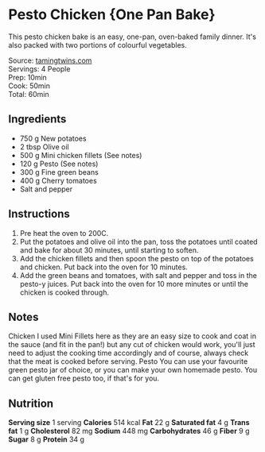 # Pesto Chicken {One Pan Bake}

This pesto chicken bake is an easy, one-pan, oven-baked family dinner. It's also packed with two portions of colourful vegetables.

Source: [tamingtwins.com](https://www.tamingtwins.com/pesto-chicken-bake-recipe-one-pan/)  
Servings: 4 People  
Prep: 10min  
Cook: 50min  
Total: 60min  


## Ingredients

- 750 g New potatoes
- 2 tbsp Olive oil
- 500 g Mini chicken fillets (See notes)
- 120 g Pesto (See notes)
- 300 g Fine green beans
- 400 g Cherry tomatoes
- Salt and pepper


## Instructions

1. Pre heat the oven to 200C.
2. Put the potatoes and olive oil into the pan, toss the potatoes until coated and bake for about 30 minutes, until starting to soften.
3. Add the chicken fillets and then spoon the pesto on top of the potatoes and chicken. Put back into the oven for 10 minutes.
4. Add the green beans and tomatoes, with salt and pepper and toss in the pesto-y juices. Put back into the oven for 10 more minutes or until the chicken is cooked through.


## Notes

Chicken
I used Mini Fillets here as they are an easy size to cook and coat in the sauce (and fit in the pan!) but any cut of chicken would work, you'll just need to adjust the cooking time accordingly and of course, always check that the meat is cooked before serving.
Pesto
You can use your favourite green pesto jar of choice, or you can make your own homemade pesto. You can get gluten free pesto too, if that's for you.


## Nutrition

**Serving size** 1 serving
**Calories** 514 kcal
**Fat** 22 g
**Saturated fat** 4 g
**Trans fat** 1 g
**Cholesterol** 82 mg
**Sodium** 448 mg
**Carbohydrates** 46 g
**Fiber** 9 g
**Sugar** 8 g
**Protein** 34 g